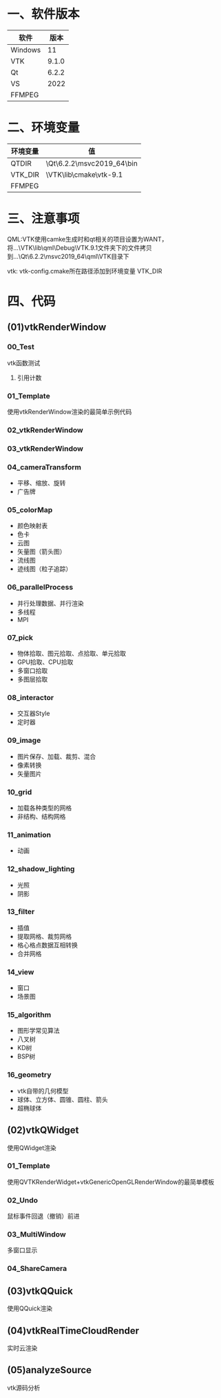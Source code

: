 # 一、软件版本
|软件|版本|
|--|--|
|Windows|11|
|VTK|9.1.0|
|Qt|6.2.2|
|VS|2022|
|FFMPEG||

# 二、环境变量
|环境变量|值|
|--|--|
|QTDIR|\Qt\6.2.2\msvc2019_64\bin|
|VTK_DIR|\VTK\lib\cmake\vtk-9.1|
|FFMPEG||

# 三、注意事项
QML:VTK使用camke生成时和qt相关的项目设置为WANT，将...\VTK\lib\qml\Debug\VTK.9.1文件夹下的文件拷贝到...\Qt\6.2.2\msvc2019_64\qml\VTK目录下

vtk: vtk-config.cmake所在路径添加到环境变量 VTK_DIR

# 四、代码
## (01)vtkRenderWindow
### 00_Test
vtk函数测试
01. 引用计数
### 01_Template
使用vtkRenderWindow渲染的最简单示例代码
### 02_vtkRenderWindow

### 03_vtkRenderWindow

### 04_cameraTransform
- 平移、缩放、旋转
- 广告牌
### 05_colorMap
- 颜色映射表
- 色卡
- 云图
- 矢量图（箭头图）
- 流线图
- 迹线图（粒子追踪）
### 06_parallelProcess
- 并行处理数据、并行渲染
- 多线程
- MPI
### 07_pick
- 物体拾取、图元拾取、点拾取、单元拾取
- GPU拾取、CPU拾取
- 多窗口拾取
- 多图层拾取
### 08_interactor
- 交互器Style
- 定时器
### 09_image
- 图片保存、加载、裁剪、混合
- 像素转换
- 矢量图片
### 10_grid
- 加载各种类型的网格
- 非结构、结构网格
### 11_animation
- 动画
### 12_shadow_lighting
- 光照
- 阴影
### 13_filter
- 插值
- 提取网格、裁剪网格
- 格心格点数据互相转换
- 合并网格
### 14_view
- 窗口
- 场景图
### 15_algorithm
- 图形学常见算法
- 八叉树
- KD树
- BSP树
### 16_geometry
- vtk自带的几何模型
- 球体、立方体、圆锥、圆柱、箭头
- 超椭球体

## (02)vtkQWidget
使用QWidget渲染
### 01_Template
使用QVTKRenderWidget+vtkGenericOpenGLRenderWindow的最简单模板
### 02_Undo
鼠标事件回退（撤销）前进
### 03_MultiWindow
多窗口显示
### 04_ShareCamera
## (03)vtkQQuick
使用QQuick渲染
## (04)vtkRealTimeCloudRender
实时云渲染
## (05)analyzeSource
vtk源码分析
